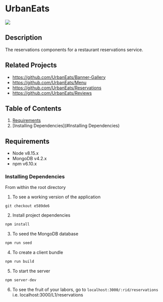 # UrbanEats
![](https://media.giphy.com/media/duWtN8qL5luF8p6xGS/giphy.gif)

## Description
The reservations components for a restaurant reservations service.

## Related Projects
  - https://github.com/UrbanEats/Banner-Gallery
  - https://github.com/UrbanEats/Menu
  - https://github.com/UrbanEats/Reservations
  - https://github.com/UrbanEats/Reviews

## Table of Contents
1. [Requirements](#requirements)
1. [Installing Dependencies](#Installing Dependencies)

## Requirements
- Node v8.15.x
- MongoDB v4.2.x
- npm v6.10.x

### Installing Dependencies
From within the root directory

1. To see a working version of the application
```
git checkout e589de6
```

2. Install project dependencies
```javascript
npm install
```

3. To seed the MongoDB database
```javascript
npm run seed
```

4. To create a client bundle
```javascript
npm run build
```

5. To start the server
```javascript
npm server-dev
```

6. To see the fruit of your labors, go to `localhost:3000/:rid/reservations` i.e. localhost:3000/L1/reservations



